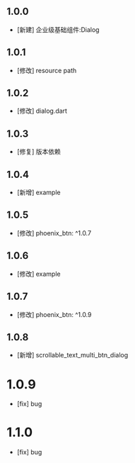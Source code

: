 <!--
 * @Author: lipeng 1162423147@qq.com
 * @Date: 2023-09-24 11:10:50
 * @LastEditors: lipeng 1162423147@qq.com
 * @LastEditTime: 2024-02-29 13:04:37
 * @FilePath: /phoenix_dialog/CHANGELOG.md
 * @Description: 这是默认设置,请设置`customMade`, 打开koroFileHeader查看配置 进行设置: https://github.com/OBKoro1/koro1FileHeader/wiki/%E9%85%8D%E7%BD%AE
-->
## 1.0.0

* [新建] 企业级基础组件:Dialog

## 1.0.1

* [修改] resource path

## 1.0.2

* [修改] dialog.dart


## 1.0.3

* [修复] 版本依赖


## 1.0.4

* [新增] example

## 1.0.5

* [修改] phoenix_btn: ^1.0.7

## 1.0.6

* [修改] example


## 1.0.7

* [修改] phoenix_btn: ^1.0.9

## 1.0.8

* [新增] scrollable_text_multi_btn_dialog

# 1.0.9

* [fix] bug

# 1.1.0

* [fix] bug